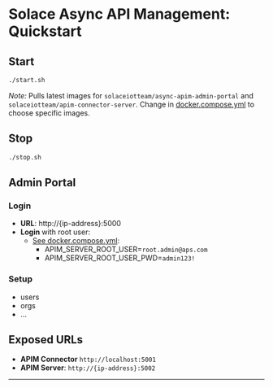 # Solace Async API Management: Quickstart

## Start
````bash
./start.sh
````
_Note:_ Pulls latest images for `solaceiotteam/async-apim-admin-portal` and `solaceiotteam/apim-connector-server`.
Change in [docker.compose.yml](./docker.compose.yml) to choose specific images.

## Stop
````bash
./stop.sh
````

## Admin Portal

### Login
* **URL**: http://{ip-address}:5000
* **Login** with root user:
  - [See docker.compose.yml](./docker.compose.yml):
    - APIM_SERVER_ROOT_USER=`root.admin@aps.com`
    - APIM_SERVER_ROOT_USER_PWD=`admin123!`

### Setup

* users
* orgs
* ...


## Exposed URLs

* **APIM Connector** ``http://localhost:5001``
* **APIM Server**: ``http://{ip-address}:5002``

---
